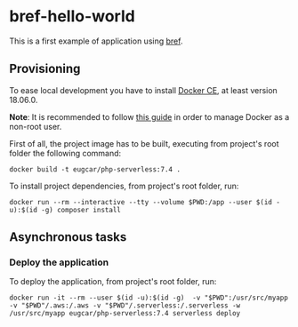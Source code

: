 # bref-hello-world

This is a first example of application using [bref](https://bref.sh/).

## Provisioning

To ease local development you have to install [Docker CE](https://www.docker.com/),
at least version 18.06.0.

**Note**: It is recommended to follow [this guide](https://docs.docker.com/install/linux/linux-postinstall/#manage-docker-as-a-non-root-user) in order to manage Docker as a non-root user.

First of all, the project image has to be built, executing from project's root folder the following command:

```
docker build -t eugcar/php-serverless:7.4 .
```

To install project dependencies, from project's root folder, run:

```
docker run --rm --interactive --tty --volume $PWD:/app --user $(id -u):$(id -g) composer install
```

## Asynchronous tasks

### Deploy the application
To deploy the application, from project's root folder, run:

```
docker run -it --rm --user $(id -u):$(id -g)  -v "$PWD":/usr/src/myapp -v "$PWD"/.aws:/.aws -v "$PWD"/.serverless:/.serverless -w /usr/src/myapp eugcar/php-serverless:7.4 serverless deploy
```